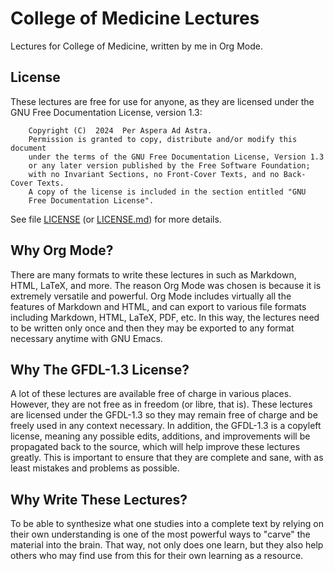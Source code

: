 # College of Medicine Lectures
Lectures for College of Medicine, written by me in Org Mode.

## License
These lectures are free for use for anyone, as they are licensed under the GNU Free Documentation License, version 1.3:

```
    Copyright (C)  2024  Per Aspera Ad Astra.
    Permission is granted to copy, distribute and/or modify this document
    under the terms of the GNU Free Documentation License, Version 1.3
    or any later version published by the Free Software Foundation;
    with no Invariant Sections, no Front-Cover Texts, and no Back-Cover Texts.
    A copy of the license is included in the section entitled "GNU
    Free Documentation License".

```

See file [LICENSE](./LICENSE) (or [LICENSE.md](./LICENSE.md)) for more details.


## Why Org Mode?
There are many formats to write these lectures in such as Markdown, HTML, LaTeX, and more. The reason Org Mode was chosen is because it is extremely versatile and powerful. Org Mode includes virtually all the features of Markdown and HTML, and can export to various file formats including Markdown, HTML, LaTeX, PDF, etc. In this way, the lectures need to be written only once and then they may be exported to any format necessary anytime with GNU Emacs.

## Why The GFDL-1.3 License?
A lot of these lectures are available free of charge in various places. However, they are not free as in freedom (or libre, that is). These lectures are licensed under the GFDL-1.3 so they may remain free of charge and be freely used in any context necessary. In addition, the GFDL-1.3 is a copyleft license, meaning any possible edits, additions, and improvements will be propagated back to the source, which will help improve these lectures greatly. This is important to ensure that they are complete and sane, with as least mistakes and problems as possible.

## Why  Write These Lectures?
To be able to synthesize what one studies into a complete text by relying on their own understanding is one of the most powerful ways to "carve" the material into the brain. That way, not only does one learn, but they also help others who may find use from this for their own learning as a resource.
